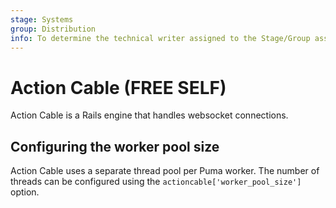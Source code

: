 ```yaml
---
stage: Systems
group: Distribution
info: To determine the technical writer assigned to the Stage/Group associated with this page, see https://handbook.gitlab.com/handbook/product/ux/technical-writing/#assignments
---
```


# Action Cable **(FREE SELF)**

Action Cable is a Rails engine that handles websocket connections.

## Configuring the worker pool size

Action Cable uses a separate thread pool per Puma worker. The number of threads can be configured
using the `actioncable['worker_pool_size']` option.
